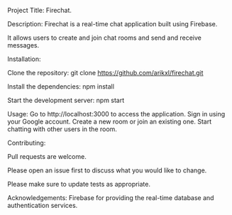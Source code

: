 Project Title: Firechat.


Description: Firechat is a real-time chat application built using Firebase.

It allows users to create and join chat rooms and send and receive messages.


Installation:

Clone the repository: git clone https://github.com/arikxl/firechat.git


Install the dependencies: npm install

Start the development server: npm start

Usage:
Go to http://localhost:3000 to access the application.
Sign in using your Google account.
Create a new room or join an existing one.
Start chatting with other users in the room.



Contributing:


Pull requests are welcome.

Please open an issue first to discuss what you would like to change.

Please make sure to update tests as appropriate.


Acknowledgements:
Firebase for providing the real-time database and authentication services.
